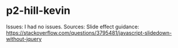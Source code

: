 # p2-hill-kevin
Issues: I had no issues.
Sources: Slide effect guidance: https://stackoverflow.com/questions/3795481/javascript-slidedown-without-jquery